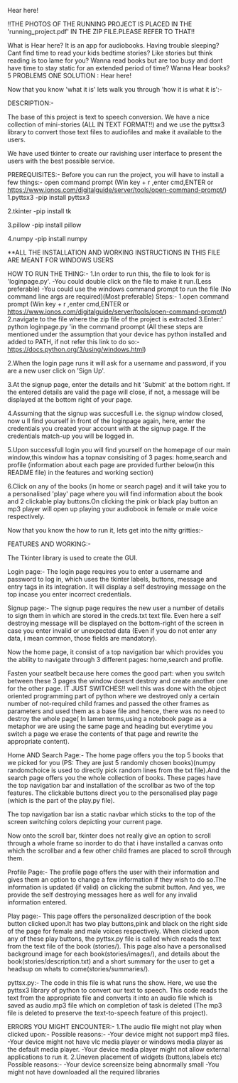 Hear here!

!!THE PHOTOS OF THE RUNNING PROJECT IS PLACED IN THE 'running_project.pdf' IN THE ZIP FILE.PLEASE REFER TO THAT!!	

What is Hear here?
It is an app for audiobooks.
Having trouble sleeping? Cant find time to read your kids bedtime stories? Like stories but think reading is too lame for you? Wanna read books but are too busy and dont have time to stay static for an extended period of time? Wanna Hear books?
5 PROBLEMS ONE SOLUTION : Hear here!

Now that you know 'what it is' lets walk you through 'how it is what it is':-

DESCRIPTION:-

The base of this project is  text to speech conversion. We have a nice collection of mini-stories (ALL IN TEXT FORMAT!!) and we use the pyttsx3 library to convert those text files to audiofiles and make it available to the users.

We have used tkinter to create our ravishing user interface to present the users with the best possible service.

PREREQUISITES:-
Before you can run the project, you will have to install a few things:-
open command prompt (Win key + r ,enter cmd,ENTER  or https://www.ionos.com/digitalguide/server/tools/open-command-prompt/)
1.pyttsx3
	-pip install pyttsx3

2.tkinter
	-pip install tk

3.pillow
	-pip install pillow

4.numpy
	-pip install numpy

**ALL THE INSTALLATION AND WORKING INSTRUCTIONS IN THIS FILE ARE MEANT FOR WINDOWS USERS


HOW TO RUN THE THING:-
1.In order to run this, the file to look for is 'loginpage.py'.
	-You could double click on the file to make it run.(Less preferable)
	-You could use the windows command prompt to run the file (No command line args are required)(Most preferable)
	 Steps:-
		1.open command prompt (Win key + r ,enter cmd,ENTER  or https://www.ionos.com/digitalguide/server/tools/open-command-prompt/)
		2.navigate to the file where the zip file of the project is extracted
		3.Enter:' python loginpage.py 'in the command proompt
	(All these steps are mentioned under the assumption that your device has python installed and added to PATH, if not refer this link to do so:- 	https://docs.python.org/3/using/windows.html)

2.When the login page runs it will ask for a username and password, if you are a new user click on 'Sign Up'.

3.At the signup page, enter the details and hit 'Submit' at the bottom right. If the entered details are valid the page will close, if not, a message will be displayed   at the bottom right of your page.

4.Assuming that the signup was succesfull i.e. the signup window closed, now u ll find yourself in front of the loginpage again, here, enter the credentials you   created your account with at the signup page. If the credentials match-up you will be logged in.

5.Upon successfull login you will find yourself on the homepage of our main window,this window has a topnav consisiting of 3 pages: home,search and profile   (information about each page are provided further below(in this README file) in the features and working section)

6.Click on any of the books (in home or search page) and it will take you to a personalised 'play' page where you will find information about the book and 2 clickable    play buttons.On clicking the pink or black play button an mp3 player will open up playing your audiobook in female or male voice respectively.

Now that you know the how to run it, lets get into the nitty gritties:-

FEATURES AND WORKING:-

The Tkinter library is used to create the GUI.

Login page:-
The login page requires you to enter a username and password to log in, which uses the tkinter labels, buttons, message and entry tags in its integration.
It will display a self destroying message on the top incase you enter incorrect credentials.

Signup page:-
The signup page requires the new user a number of details to sign them in which are stored in the creds.txt text file. Even here a self destroying message will be displayed on the bottom-right of the screen in case you enter invalid or unexpected data (Even if you do not enter any data, i mean common, those fields are mandatory).

Now the home page, it consist of a top navigation bar which provides you the ability to navigate through 3 different pages: home,search and profile.

Fasten your seatbelt because here comes the good part: when you switch between these 3 pages the window doesnt destroy and create another one for the other page. IT JUST SWITCHES!! well this was done with the object oriented programming part of python where we destroyed only a certain number of not-required child frames and passed the other frames as parameters and used them as a base file and hence, there was no need to destroy the whole page( In lamen terms,using a notebook page as a metaphor we are using the same page and heading but everytime you switch a page we erase the contents of that page and rewrite the appropriate content).

Home AND Search Page:-
The home page offers you the top 5 books that we picked for you (PS: They are just 5 randomly chosen books)(numpy randomchoice is used to directly pick random lines from the txt file).And the search page offers you the whole collection of books.
These pages have the top navigation bar and installation of the scrollbar as two of the top features.
The clickable buttons direct you to the personalised play page (which is the part of the play.py file).

The top navigation bar isn a static navbar which sticks to the top of the screen switching colors depicting your current page.

Now onto the scroll bar, tkinter does not really give an option to scroll through a whole frame so inorder to do that i have installed a canvas onto which the scrollbar and a few other child frames are placed to scroll through them.  

Profile Page:-
The profile page offers the user with their information and gives them an option to change a few information if they wish to do so.The information is updated (if valid) on clicking the submit button. And yes, we provide the self destroying messages here as well for any invalid information entered.

Play page:-
This page offers the personalized description of the book button clicked upon.It has two play buttons,pink and black on the right side of the page for female and male voices respectively. When clicked upon any of these play buttons, the pyttsx.py file is called which reads the text from the text file of the book (stories/). This page also have a personalised background image for each book(stories/images/), and details about the book(stories/description.txt) and a short summary for the user to get a headsup on whats to come(stories/summaries/).

pyttsx.py:-
The code in this file is what runs the show. Here, we use the pyttsx3 library of python to convert our text to speech. This code reads the text from the appropriate file and converts it into an audio file which is saved as audio.mp3 file which on completion of task is deleted (The mp3 file is deleted to preserve the text-to-speech feature of this project). 

ERRORS YOU MIGHT ENCOUNTER:-
1.The audio file might not play when clicked upon:-
Possible reasons:-
	-Your device might not support mp3 files.
	-Your device might not have vlc media player or windows media player as the default media player.
	-Your device media player might not allow external applications to run it.
2.Uneven placement of widgets (buttons,labels etc)
Possible reasons:-
	-Your device screensize being abnormally small
	-You might not have downloaded all the required libraries

 
